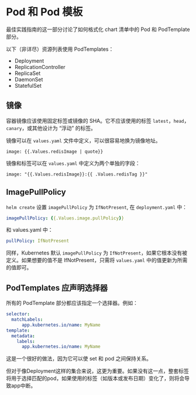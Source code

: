 # Pod 和 Pod 模板

最佳实践指南的这一部分讨论了如何格式化 chart 清单中的 Pod 和 PodTemplate 部分。

以下（非详尽）资源列表使用 PodTemplates：

- Deployment
- ReplicationController
- ReplicaSet
- DaemonSet
- StatefulSet

## 镜像

容器镜像应该使用固定标签或镜像的 SHA。它不应该使用的标签 `latest`，`head`，`canary`，或其他设计为 “浮动” 的标签。

镜像可以在 `values.yaml` 文件中定义，可以很容易地换为镜像地址。

```
image: {{.Values.redisImage | quote}}
```

镜像和标签可以在 `values.yaml` 中定义为两个单独的字段：

```
image: "{{.Values.redisImage}}:{{ .Values.redisTag }}"
```

## ImagePullPolicy

`helm create` 设置 `imagePullPolicy` 为 `IfNotPresent`, 在 `deployment.yaml` 中：

```yaml
imagePullPolicy: {{.Values.image.pullPolicy}}
```

和 values.yaml 中：

```yaml
pullPolicy: IfNotPresent
```

同样，Kubernetes 默认 `imagePullPolicy` 为 `IfNotPresent`，如果它根本没有被定义。如果想要的值不是 IfNotPresent，只需将 `values.yaml` 中的值更新为所需的值即可。

## PodTemplates 应声明选择器

所有的 PodTemplate 部分都应该指定一个选择器。例如：

```yaml
selector:
  matchLabels:
      app.kubernetes.io/name: MyName
template:
  metadata:
    labels:
      app.kubernetes.io/name: MyName
```

这是一个很好的做法，因为它可以使 set 和 pod 之间保持关系。

但对于像Deployment这样的集合来说，这更为重要。如果没有这一点，整套标签将用于选择匹配的pod，如果使用的标签（如版本或发布日期）变化了，则将会导致app中断。
